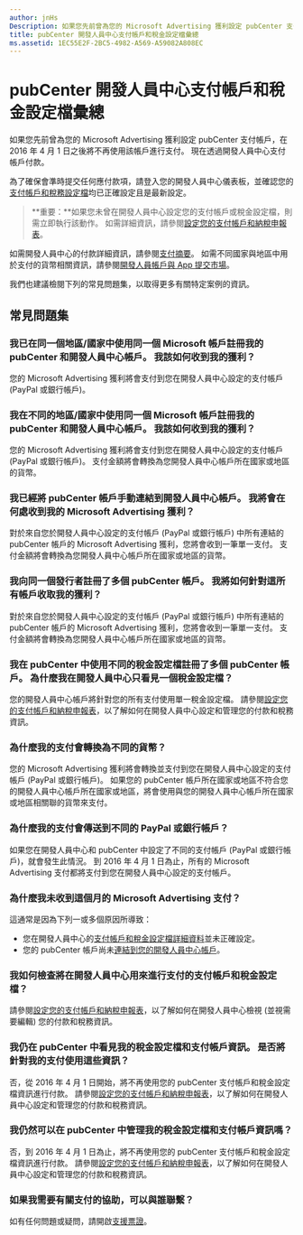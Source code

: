 ```yaml
---
author: jnHs
Description: 如果您先前曾為您的 Microsoft Advertising 獲利設定 pubCenter 支付帳戶，在 2016 年 4 月 1 日之後將不再使用該帳戶進行支付。 您的付款現在將透過您的開發人員中心支付帳戶來支付。
title: pubCenter 開發人員中心支付帳戶和稅金設定檔彙總
ms.assetid: 1EC55E2F-2BC5-4982-A569-A59082A808EC
---
```


# pubCenter 開發人員中心支付帳戶和稅金設定檔彙總


如果您先前曾為您的 Microsoft Advertising 獲利設定 pubCenter 支付帳戶，在 2016 年 4 月 1 日之後將不再使用該帳戶進行支付。 現在透過開發人員中心支付帳戶付款。

為了確保會準時提交任何應付款項，請登入您的開發人員中心儀表板，並確認您的[支付帳戶和稅務設定檔](setting-up-your-payout-account-and-tax-forms.md)均已正確設定且是最新設定。

> **重要：**如果您未曾在開發人員中心設定您的支付帳戶或稅金設定檔，則需立即執行該動作。 如需詳細資訊，請參閱[設定您的支付帳戶和納稅申報表](setting-up-your-payout-account-and-tax-forms.md)。

如需開發人員中心的付款詳細資訊，請參閱[支付摘要](payout-summary.md)。 如需不同國家與地區中用於支付的貨幣相關資訊，請參閱[開發人員帳戶與 App 提交市場](account-types-locations-and-fees.md#account_markets)。

我們也建議檢閱下列的常見問題集，以取得更多有關特定案例的資訊。

## 常見問題集

### 我已在同一個地區/國家中使用同一個 Microsoft 帳戶註冊我的 pubCenter 和開發人員中心帳戶。 我該如何收到我的獲利？

您的 Microsoft Advertising 獲利將會支付到您在開發人員中心設定的支付帳戶 (PayPal 或銀行帳戶)。

### 我在不同的地區/國家中使用同一個 Microsoft 帳戶註冊我的 pubCenter 和開發人員中心帳戶。 我該如何收到我的獲利？

您的 Microsoft Advertising 獲利將會支付到您在開發人員中心設定的支付帳戶 (PayPal 或銀行帳戶)。 支付金額將會轉換為您開發人員中心帳戶所在國家或地區的貨幣。

### 我已經將 pubCenter 帳戶手動連結到開發人員中心帳戶。 我將會在何處收到我的 Microsoft Advertising 獲利？

對於來自您於開發人員中心設定的支付帳戶 (PayPal 或銀行帳戶) 中所有連結的 pubCenter 帳戶的 Microsoft Advertising 獲利，您將會收到一筆單一支付。 支付金額將會轉換為您開發人員中心帳戶所在國家或地區的貨幣。

### 我向同一個發行者註冊了多個 pubCenter 帳戶。 我將如何針對這所有帳戶收取我的獲利？

對於來自您於開發人員中心設定的支付帳戶 (PayPal 或銀行帳戶) 中所有連結的 pubCenter 帳戶的 Microsoft Advertising 獲利，您將會收到一筆單一支付。 支付金額將會轉換為您開發人員中心帳戶所在國家或地區的貨幣。

### 我在 pubCenter 中使用不同的稅金設定檔註冊了多個 pubCenter 帳戶。 為什麼我在開發人員中心只看見一個稅金設定檔？

您的開發人員中心帳戶將針對您的所有支付使用單一稅金設定檔。 請參閱[設定您的支付帳戶和納稅申報表](setting-up-your-payout-account-and-tax-forms.md)，以了解如何在開發人員中心設定和管理您的付款和稅務資訊。

### 為什麼我的支付會轉換為不同的貨幣？

您的 Microsoft Advertising 獲利將會轉換並支付到您在開發人員中心設定的支付帳戶 (PayPal 或銀行帳戶)。 如果您的 pubCenter 帳戶所在國家或地區不符合您的開發人員中心帳戶所在國家或地區，將會使用與您的開發人員中心帳戶所在國家或地區相關聯的貨幣來支付。

### 為什麼我的支付會傳送到不同的 PayPal 或銀行帳戶？

如果您在開發人員中心和 pubCenter 中設定了不同的支付帳戶 (PayPal 或銀行帳戶)，就會發生此情況。 到 2016 年 4 月 1 日為止，所有的 Microsoft Advertising 支付都將支付到您在開發人員中心設定的支付帳戶。

### 為什麼我未收到這個月的 Microsoft Advertising 支付？

這通常是因為下列一或多個原因所導致：

-   您在開發人員中心的[支付帳戶和稅金設定檔詳細資料](setting-up-your-payout-account-and-tax-forms.md)並未正確設定。
-   您的 pubCenter 帳戶尚未[連結到您的開發人員中心帳戶](pubcenter-dev-center-integration.md)。

### 我如何檢查將在開發人員中心用來進行支付的支付帳戶和稅金設定檔？

請參閱[設定您的支付帳戶和納稅申報表](setting-up-your-payout-account-and-tax-forms.md)，以了解如何在開發人員中心檢視 (並視需要編輯) 您的付款和稅務資訊。

### 我仍在 pubCenter 中看見我的稅金設定檔和支付帳戶資訊。 是否將針對我的支付使用這些資訊？

否，從 2016 年 4 月 1 日開始，將不再使用您的 pubCenter 支付帳戶和稅金設定檔資訊進行付款。 請參閱[設定您的支付帳戶和納稅申報表](setting-up-your-payout-account-and-tax-forms.md)，以了解如何在開發人員中心設定和管理您的付款和稅務資訊。

### 我仍然可以在 pubCenter 中管理我的稅金設定檔和支付帳戶資訊嗎？

否，到 2016 年 4 月 1 日為止，將不再使用您的 pubCenter 支付帳戶和稅金設定檔資訊進行付款。 請參閱[設定您的支付帳戶和納稅申報表](setting-up-your-payout-account-and-tax-forms.md)，以了解如何在開發人員中心設定和管理您的付款和稅務資訊。

### 如果我需要有關支付的協助，可以與誰聯繫？

如有任何問題或疑問，請開啟[支援票證](http://go.microsoft.com/fwlink/p/?LinkId=733342)。

 

 






<!--HONumber=May16_HO2-->


